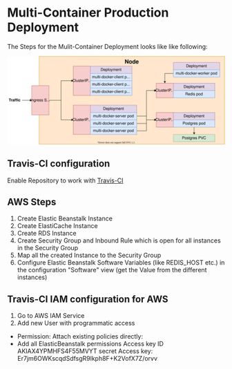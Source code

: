 # Multi-Container Production Deployment

The Steps for the Mulit-Container Deployment looks like like following:

![Mulit-Container Deployment](img/k8s_multiContainerApp.svg)

## Travis-CI configuration

Enable Repository to work with [Travis-CI](travis-ci.com)

## AWS Steps

1. Create Elastic Beanstalk Instance
2. Create ElastiCache Instance
3. Create RDS Instance
4. Create Security Group and Inbound Rule which is open for all instances in the Security Group
5. Map all the created Instance to the Security Group
6. Configure Elastic Beanstalk Software Variables (like REDIS_HOST etc.) in the configuration "Software" view (get the Value from the different instances)

## Travis-CI IAM configuration for AWS

1. Go to AWS IAM Service
2. Add new User with programmatic access
 - Permission: Attach existing policies directly:
 - Add all ElasticBeanstalk permissions
Access key ID
 AKIAX4YPMHFS4F55MVYT
 secret Access key:
 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